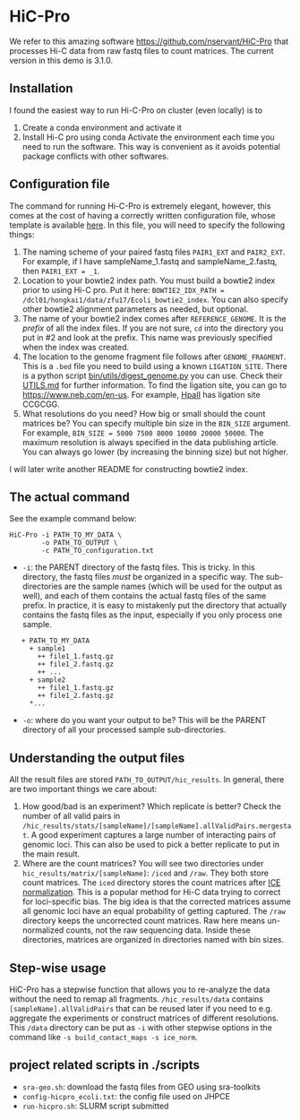 # HiC-Pro
We refer to this amazing software https://github.com/nservant/HiC-Pro that processes Hi-C data from raw fastq files to count matrices. The current version in this demo is 3.1.0.
## Installation
I found the easiest way to run Hi-C-Pro on cluster (even locally) is to 
1. Create a conda environment and activate it
2. Install Hi-C pro using conda
Activate the environment each time you need to run the software. This way is convenient as it avoids potential package conflicts with other softwares. 
## Configuration file
The command for running Hi-C-Pro is extremely elegant, however, this comes at the cost of having a correctly written configuration file, whose template is available [here](https://github.com/nservant/HiC-Pro/blob/master/config-hicpro.txt). In this file, you will need to specify the following things:
1. The naming scheme of your paired fastq files `PAIR1_EXT` and `PAIR2_EXT`. For example, if I have sampleName_1.fastq and sampleName_2.fastq, then `PAIR1_EXT = _1`.
2. Location to your bowtie2 index path. You must build a bowtie2 index prior to using Hi-C pro. Put it here: `BOWTIE2_IDX_PATH = /dcl01/hongkai1/data/zfu17/Ecoli_bowtie2_index`. You can also specify other bowtie2 alignment parameters as needed, but optional.
3. The name of your bowtie2 index comes after `REFERENCE_GENOME`. It is the *prefix* of all the index files. If you are not sure, `cd` into the directory you put in #2 and look at the prefix. This name was previously specified when the index was created. 
4. The location to the genome fragment file follows after `GENOME_FRAGMENT`. This is a `.bed` file you need to build using a known `LIGATION_SITE`. There is a python script [bin/utils/digest_genome.py](https://github.com/nservant/HiC-Pro/blob/master/bin/utils/digest_genome.py) you can use. Check their [UTILS.md](https://github.com/nservant/HiC-Pro/blob/master/doc/UTILS.md) for further information. To find the ligation site, you can go to https://www.neb.com/en-us. For example, [HpaII](https://www.neb.com/en-us/products/r0171-hpaii) has ligation site CCGCGG.
5. What resolutions do you need? How big or small should the count matrices be? You can specify multiple bin size in the `BIN_SIZE` argument. For example, `BIN_SIZE = 5000 7500 8000 10000 20000 50000`. The maximum resolution is always specified in the data publishing article. You can always go lower (by increasing the binning size) but not higher. 

I will later write another README for constructing bowtie2 index.
## The actual command
See the example command below:
```
HiC-Pro -i PATH_TO_MY_DATA \
		-o PATH_TO_OUTPUT \
		-c PATH_TO_configuration.txt
```
- `-i`: the PARENT directory of the fastq files. This is tricky. In this directory, the fastq files *must* be organized in a specific way. The sub-directories are the sample names (which will be used for the output as well), and each of them contains the actual fastq files of the same prefix. In practice, it is easy to mistakenly put the directory that actually contains the fastq files as the input, especially if you only process one sample. 
```
   + PATH_TO_MY_DATA
     + sample1
       ++ file1_1.fastq.gz
       ++ file1_2.fastq.gz
       ++ ...
     + sample2
       ++ file1_1.fastq.gz
       ++ file1_2.fastq.gz
     *...
```
- `-o`:  where do you want your output to be? This will be the PARENT directory of all your processed sample sub-directories. 
## Understanding the output files
All the result files are stored `PATH_TO_OUTPUT/hic_results`. In general, there are two important things we care about:
1. How good/bad is an experiment? Which replicate is better? 
	Check the number of all valid pairs in `/hic_results/stats/[sampleName]/[sampleName].allValidPairs.mergestat`. A good experiment captures a large number of interacting pairs of genomic loci. This can also be used to pick a better replicate to put in the main result.
2. Where are the count matrices?
	You will see two directories under `hic_results/matrix/[sampleName]`: `/iced` and `/raw`. They both store count matrices. The `iced` directory stores the count matrices after [ICE normalization](https://www.nature.com/articles/nmeth.2148). This is a popular method for Hi-C data trying to correct for loci-specific bias. The big idea is that the corrected matrices assume all genomic loci have an equal probability of getting captured. The `/raw` directory keeps the uncorrected count matrices. Raw here means un-normalized counts, not the raw sequencing data. Inside these directories, matrices are organized in directories named with bin sizes. 
## Step-wise usage
HiC-Pro has a stepwise function that allows you to re-analyze the data without the need to remap all fragments. `/hic_results/data` contains `[sampleName].allValidPairs` that can be reused later if you need to e.g. aggregate the experiments or construct matrices of different resolutions. This `/data` directory can be put as `-i` with other stepwise options in the command like `-s build_contact_maps -s ice_norm`.
## project related scripts in ./scripts
- `sra-geo.sh`: download the fastq files from GEO using sra-toolkits
- `config-hicpro_ecoli.txt`: the config file used on JHPCE
-  `run-hicpro.sh`: SLURM script submitted
